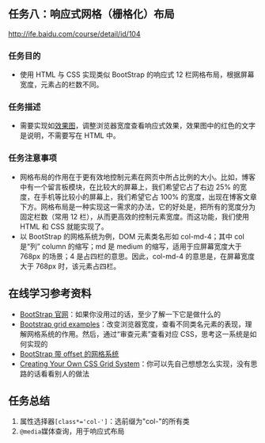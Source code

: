 ## 任务八：响应式网格（栅格化）布局
http://ife.baidu.com/course/detail/id/104

### 任务目的
- 使用 HTML 与 CSS 实现类似 BootStrap 的响应式 12 栏网格布局，根据屏幕宽度，元素占的栏数不同。

### 任务描述
- 需要实现如[效果图](task_1_8_1.png)，调整浏览器宽度查看响应式效果，效果图中的红色的文字是说明，不需要写在 HTML 中。

### 任务注意事项
- 网格布局的作用在于更有效地控制元素在网页中所占比例的大小。比如，博客中有一个留言板模块，在比较大的屏幕上，我们希望它占了右边 25% 的宽度，在手机等比较小的屏幕上，我们希望它占 100% 的宽度，出现在博客文章下方。网格布局是一种实现这一需求的办法，它的好处是，把所有的宽度分为固定栏数（常用 12 栏），从而更高效的控制元素宽度。而这功能，我们使用 HTML 和 CSS 就能实现了。
- 以 BootStrap 的网格系统为例，DOM 元素类名形如 col-md-4；其中 col 是“列” column 的缩写；md 是 medium 的缩写，适用于应屏幕宽度大于 768px 的场景；4 是占四栏的意思。因此，col-md-4 的意思是，在屏幕宽度大于 768px 时，该元素占四栏。

## 在线学习参考资料
- [BootStrap 官网](http://getbootstrap.com/)：如果你没用过的话，至少了解一下它是做什么的
- [Bootstrap grid examples](https://getbootstrap.com/examples/grid/)：改变浏览器宽度，查看不同类名元素的表现，理解网格系统的作用。然后，通过“审查元素”查看对应 CSS，思考这一系统是如何实现的
- [BootStrap 带 offset 的网格系统](http://getbootstrap.com/2.3.2/scaffolding.html#gridSystem)
- [Creating Your Own CSS Grid System](http://j4n.co/blog/Creating-your-own-css-grid-system)：你可以先自己想想怎么实现，没有思路的话看看别人的做法

## 任务总结
1. 属性选择器`[class*='col-']`：选前缀为"col-"的所有类
2. `@media`媒体查询，用于响应式布局

